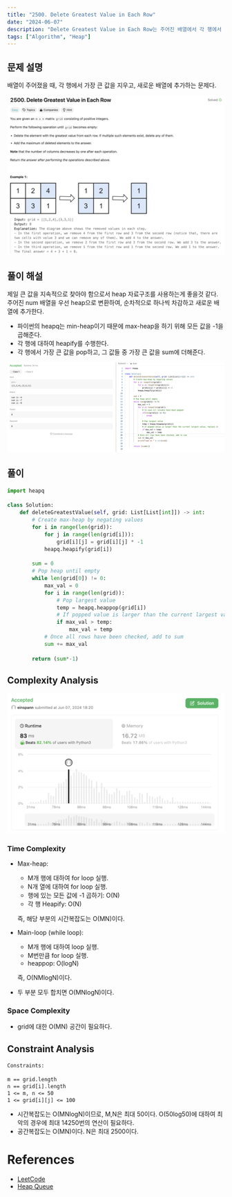 ```yaml
---
title: "2500. Delete Greatest Value in Each Row"
date: "2024-06-07"
description: "Delete Greatest Value in Each Row는 주어진 배열에서 각 행에서 가장 큰 값을 지우고, 새로운 배열에 추가하는 문제다."
tags: ["Algorithm", "Heap"]
---
```


## 문제 설명
배열이 주어졌을 때, 각 행에서 가장 큰 값을 지우고, 새로운 배열에 추가하는 문제다.

![2500](../../../images/LEET/2500/2500q.png)

## 풀이 해설
제일 큰 값을 지속적으로 찾아야 함으로서 heap 자료구조를 사용하는게 좋을것 같다. 주어진 num 배열을 우선 heap으로 변환하여, 순차적으로 하나씩 차감하고 새로운 배열에 추가한다.

- 파이썬의 heapq는 min-heap이기 때문에 max-heap을 하기 위해 모든 값을 -1을 곱해준다.
- 각 행에 대하여 heapify를 수행한다.
- 각 행에서 가장 큰 값을 pop하고, 그 값들 중 가장 큰 값을 sum에 더해준다.

![ans](../../../images/LEET/2500/2500.png)


## 풀이
```python
import heapq

class Solution:
    def deleteGreatestValue(self, grid: List[List[int]]) -> int:
        # Create max-heap by negating values
        for i in range(len(grid)):
            for j in range(len(grid[i])):
                grid[i][j] = grid[i][j] * -1
            heapq.heapify(grid[i])

        sum = 0
        # Pop heap until empty
        while len(grid[0]) != 0:
            max_val = 0
            for i in range(len(grid)):
                # Pop largest value
                temp = heapq.heappop(grid[i])
                # If popped value is larger than the current largest value, replace it
                if max_val > temp:
                    max_val = temp
            # Once all rows have been checked, add to sum
            sum += max_val
        
        return (sum*-1)

```

## Complexity Analysis
![tc](../../../images/LEET/2500/tc.png)

### Time Complexity
- Max-heap: 
    - M개 행에 대하여 for loop 실행.
    - N개 열에 대하여 for loop 실행.
    - 행에 있는 모든 값에 -1 곱하기: O(N)
    - 각 행 Heapify: O(N)  
    
    즉, 해당 부분의 시간복잡도는 O(MN)이다.

- Main-loop (while loop):
    - M개 행에 대하여 loop 실행.
    - M번만큼 for loop 실행.
    - heappop: O(logN)  

    즉, O(NMlogN)이다.

- 두 부분 모두 합치면 O(MNlogN)이다.


### Space Complexity
- grid에 대한 O(MN) 공간이 필요하다.

## Constraint Analysis
```
Constraints:

m == grid.length
n == grid[i].length
1 <= m, n <= 50
1 <= grid[i][j] <= 100
```

- 시간복잡도는 O(MNlogN)이므로, M,N은 최대 50이다. O(50log50)에 대하여 최악의 경우에 최대 14250번의 연산이 필요하다.
- 공간복잡도는 O(MN)이다. N은 최대 2500이다.

# References
- [LeetCode](https://leetcode.com/problems/delete-greatest-value-in-each-row/)
- [Heap Queue](https://docs.python.org/3/library/heapq.html)
